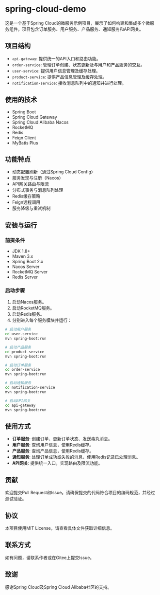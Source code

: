 

# spring-cloud-demo

这是一个基于Spring Cloud的微服务示例项目，展示了如何构建和集成多个微服务组件。项目包含订单服务、用户服务、产品服务、通知服务和API网关。

## 项目结构

- `api-gateway`: 提供统一的API入口和路由功能。
- `order-service`: 管理订单创建、状态更新及与用户和产品服务的交互。
- `user-service`: 提供用户信息管理及缓存处理。
- `product-service`: 提供产品信息管理及缓存处理。
- `notification-service`: 接收消息队列中的通知并进行处理。

## 使用的技术

- Spring Boot
- Spring Cloud Gateway
- Spring Cloud Alibaba Nacos
- RocketMQ
- Redis
- Feign Client
- MyBatis Plus

## 功能特点

- 动态配置刷新（通过Spring Cloud Config）
- 服务发现与注册（Nacos）
- API网关路由与限流
- 分布式事务与消息队列处理
- Redis缓存策略
- Feign远程调用
- 服务降级与重试机制

## 安装与运行

### 前提条件

- JDK 1.8+
- Maven 3.x
- Spring Boot 2.x
- Nacos Server
- RocketMQ Server
- Redis Server

### 启动步骤

1. 启动Nacos服务。
2. 启动RocketMQ服务。
3. 启动Redis服务。
4. 分别进入每个服务模块并运行：

```bash
# 启动用户服务
cd user-service
mvn spring-boot:run

# 启动产品服务
cd product-service
mvn spring-boot:run

# 启动订单服务
cd order-service
mvn spring-boot:run

# 启动通知服务
cd notification-service
mvn spring-boot:run

# 启动API网关
cd api-gateway
mvn spring-boot:run
```

## 使用方式

- **订单服务**: 创建订单、更新订单状态、发送毒丸消息。
- **用户服务**: 查询用户信息，使用Redis缓存。
- **产品服务**: 查询产品信息，使用Redis缓存。
- **通知服务**: 处理订单成功或失败的消息，使用Redis记录已处理消息。
- **API网关**: 提供统一入口，实现路由及限流功能。

## 贡献

欢迎提交Pull Request和Issue。请确保提交的代码符合项目的编码规范，并经过测试验证。

## 协议

本项目使用MIT License，请查看具体文件获取详细信息。

## 联系方式

如有问题，请联系作者或在Gitee上提交Issue。

## 致谢

感谢Spring Cloud及Spring Cloud Alibaba社区的支持。